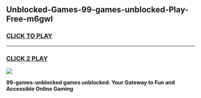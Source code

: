 
## Unblocked-Games-99-games-unblocked-Play-Free-m6gwl
<h3>
<a href="https://premium76.site?title=99-games-unblocked&ref=15A">CLICK TO PLAY</a></h3>
<hr>

<h3>
<a href="https://premium76.site?title=99-games-unblocked&ref=15A">CLICK 2 PLAY</a>
  
</h3>

<a href="https://premium76.site?title=99-games-unblocked&ref=15A"><img src="https://clearcache.store/games.png"></a>


**99-games-unblocked games unblocked: Your Gateway to Fun and Accessible Online Gaming**
